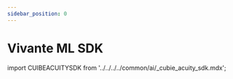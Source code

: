 ```yaml
---
sidebar_position: 0
---
```


# Vivante ML SDK

import CUIBEACUITYSDK from '../../../../common/ai/\_cubie_acuity_sdk.mdx';

<CUIBEACUITYSDK />
